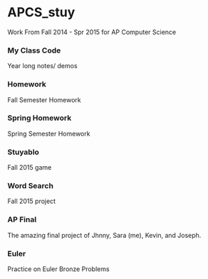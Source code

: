 # APCS_stuy
Work From Fall 2014 - Spr 2015 for AP Computer Science

### My Class Code
Year long notes/ demos

### Homework
Fall Semester Homework

### Spring Homework
Spring Semester Homework

### Stuyablo
Fall 2015 game 

### Word Search 
Fall 2015 project

### AP Final
The amazing final project of Jhnny, Sara (me), Kevin, and Joseph.

### Euler
Practice on Euler Bronze Problems
